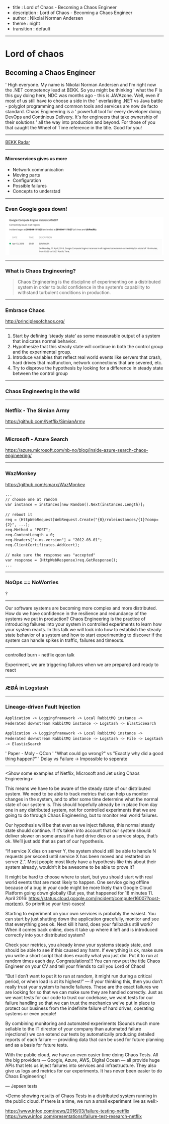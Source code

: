 - title : Lord of Chaos - Becoming a Chaos Engineer
- description : Lord of Chaos - Becoming a Chaos Engineer
- author : Nikolai Norman Andersen
- theme : night
- transition : default

***

# Lord of chaos

## Becoming a Chaos Engineer

' High everyone. My name is Nikolai Norman Andersen and I'm right now the .NET competency lead at BEKK. So you might be thinking
' what the F is this guy doing here, NDC was months ago - this is JAVAzone. Well, even if most of us still have to choose a side in the
' everlasting .NET vs Java battle - polyglot programming and common tools and services are now de facto standard. Chaos Engineering is a
' powerfull tool for every developer doing DevOps and Continious Delivery. It's for engineers that take ownership of their solutions
' all the way into production and beyond. For those of you that caught the Wheel of Time reference in the title. Good for you!

***

<a href="https://radar.bekk.no/tech2016/arkitektur-og-plattform" data-preview-link>BEKK Radar</a>

---

#### Microservices gives us more

- Network communication
- Moving parts
- Configuration
- Possible failures
- Concepts to understad <!-- Like Service discovery and Circuit breakers -->

<!-- Our software systems are becoming more complex and more distributed. Microservices has become a household word, and many greenfield projects starts with small services from scratch. While it gives a lot opportunities, especially when it comes to scaling, polyglot solutions and maintenance, it also gives us a new set of problems: More network communication and more moving parts. We have a lot more configuration and we need to gracefully handle failures. Most likely we need service discovery and we are probably using a circuit breaker or two. This is getting complicated, but we get it working. -->

---

### Even Google goes down!

![Google Compute Engine Incident](images/googlecomputeincident.png)

<!-- So how can we solve it? Well, you should  -->


***

### What is Chaos Engineering?

> Chaos Engineering is the discipline of experimenting on a distributed system
in order to build confidence in the system’s capability
to withstand turbulent conditions in production.

<!-- And why is this so important now? Right now I'm supposed to be at my desk to make sure National Tests in Norway are going as expected -->

***

<!-- But how do we trust that all our failure handling will work as expected? How can we be sure that our autoscaling works? -->

### Embrace Chaos

<!-- We use unit tests to make sure our logic is sound, integration tests to test how our modules and systems work together and smoke tests to test more realistic scenarios when our solution is deployed to a environment with similarities to production. However we all know there are bugs or situations that will only occur in production, either because of the data or because of the load. Chaos Testing is a response to all of this. By injecting failures in a controlled experiment we can see how our system handles them. And we do it the only place where it matters: In production! And before you jump out of your chair to yell “Testing in production!? That’s crazy!”, let me tell you a bit more about Chaos Testing in practice: Chaos Testing, or Chaos Engineering, is not about fucking yourself over. It’s about finding weaknesses before they manifest, and to automate the process so you can, at any time - and after any change - be certain that your infrastructure and system can handle failures. -->

http://principlesofchaos.org/

---

1. Start by defining ‘steady state’ as some measurable output of a system that indicates normal behavior.
1. Hypothesize that this steady state will continue in both the control group and the experimental group.
1. Introduce variables that reflect real world events like servers that crash, hard drives that malfunction, network connections that are severed, etc.
1. Try to disprove the hypothesis by looking for a difference in steady state between the control group

***

### Chaos Engineering in the wild

---

### Netflix - The Simian Army
https://github.com/Netflix/SimianArmy <!-- Chaos Monkey -->

<!-- is a suite of tools for keeping your cloud operating in top form. Chaos Monkey, the first member, is a resiliency tool that helps ensure that your applications can tolerate random instance failures -->

---

### Microsoft - Azure Search
https://azure.microsoft.com/nb-no/blog/inside-azure-search-chaos-engineering/

---

### WazMonkey
https://github.com/smarx/WazMonkey

```
...
// choose one at random
var instance = instances[new Random().Next(instances.Length)];

// reboot it
req = (HttpWebRequest)WebRequest.Create("{0}/roleinstances/{1}?comp={2}", ...);
req.Method = "POST";
req.ContentLength = 0;
req.Headers["x-ms-version"] = "2012-03-01";
req.ClientCertificates.Add(cert);

// make sure the response was "accepted"
var response = (HttpWebResponse)req.GetResponse();
...
```

***

### NoOps == NoWorries

?

***

Our software systems are becoming more complex and more distributed. How do we have confidence in the resilience and redundancy of the systems we put in production? Chaos Engineering is the practice of introducing failures into your system in controlled experiments to learn how your system reacts. In this talk we will look into how to establish the steady state behavior of a system and how to start experimenting to discover if the system can handle spikes in traffic, failures and timeouts.

***

controlled burn - netflix qcon talk

Experiment, we are triggering failures when we are prepared and ready to react

***

### ÆØÅ in Logstash

***

### Lineage-driven Fault Injection
`Application -> Loggingframework -> Local RabbitMQ instance -> Federated downstream RabbitMQ instance -> Logstash -> ElasticSearch`

`Application -> Loggingframework -> Local RabbitMQ instance -> Federated downstream RabbitMQ instance -> Logstash -> File -> Logstash -> ElasticSearch`

' Paper - Moly - QCon
' "What could go wrong?" vs "Exactly  why did a good thing happen?"
' Delay vs Failure -> Impossible to seperate

***

<Show some examples of Netflix, Microsoft and Jet using Chaos Engineering>

This means we have to be aware of the steady state of our distributed system. We need to be able to track metrics that can help us monitor changes in the system, and to after some time determine what the normal state of our system is. This should hopefully already be in place from day one in any distributed system, not for controlled experiments that we are going to do through Chaos Engineering, but to monitor real world failures.

Our hypothesis will be that even as we inject failures, this normal steady state should continue. If it’s taken into account that our system should deliver slower on some areas if a hard drive dies or a service stops, that’s ok. We’ll just add that as part of our hypothesis.

“If service X dies on server Y, the system should still be able to handle N requests per second until service X has been moved and restarted on server Z.”. Most people most likely have a hypothesis like this about their system already, wouldn’t it be awesome to be able to prove it?

It might be hard to choose where to start, but you should start with real world events that are most likely to happen. One service going offline because of a bug in your code might be more likely than Google Cloud Platform going down globally (But yes, that happened for 18 minutes 11. April 2016: https://status.cloud.google.com/incident/compute/16007?post-mortem). So prioritise your test-cases!

Starting to experiment on your own services is probably the easiest. You can start by just shutting down the application gracefully, monitor and see that everything goes ok. Next kill it hard, does your fallbacks still work? When it comes back online, does it take up where it left and is introduced correctly into your distributed system?

Check your metrics, you already know your systems steady state, and should be able to see if this caused any harm. If everything is ok, make sure you write a short script that does exactly what you just did. Put it to run at random times each day. Congratulations!!! You can now put the title Chaos Engineer on your CV and tell your friends to call you Lord of Chaos!

“But I don’t want to put it to run at random, it might run during a critical period, or when load is at its highest!” — if your thinking this, then you don’t really trust your system to handle failures. These are the exact failures we are looking for so that we can make sure they are handled correctly. Just as we want tests for our code to trust our codebase, we want tests for our failure handling so that we can trust the mechanics we’ve put in place to protect our business from the indefinite failure of hard drives, operating systems or even people!

By combining monitoring and automated experiments (Sounds much more sellable to the IT director of your company than automated failure injections!) we can extend our tests by automatically producing detailed reports of each failure — providing data that can be used for future planning and as a basis for future tests.

With the public cloud, we have an even easier time doing Chaos Tests. All the big providers — Google, Azure, AWS, Digital Ocean — all provide huge APIs that lets us inject failures into services and infrastructure. They also give us logs and metrics for our experiments. It has never been easier to do Chaos Engineering!

— Jepsen tests

<Demo showing results of Chaos Tests in a distributed system running in the public cloud. If there is a time, we run a small experiment live as well>

https://www.infoq.com/news/2016/03/failure-testing-netflix
https://www.infoq.com/presentations/failure-test-research-netflix